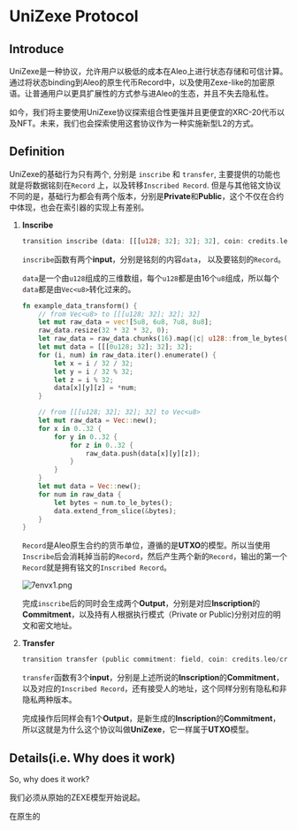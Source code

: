 # UniZexe Protocol

## Introduce

UniZexe是一种协议，允许用户以极低的成本在Aleo上进行状态存储和可信计算。通过将状态binding到Aleo的原生代币Record中，以及使用Zexe-like的加密原语。让普通用户以更具扩展性的方式参与进Aleo的生态，并且不失去隐私性。

如今，我们将主要使用UniZexe协议探索组合性更强并且更便宜的XRC-20代币以及NFT。未来，我们也会探索使用这套协议作为一种实施新型L2的方式。

## Definition

UniZexe的基础行为只有两个, 分别是 `inscribe` 和 `transfer`, 主要提供的功能也就是将数据铭刻在`Record` 上，以及转移`Inscribed Record`. 但是与其他铭文协议不同的是，基础行为都会有两个版本，分别是**Private**和**Public**，这个不仅在合约中体现，也会在索引器的实现上有差别。

1. **Inscribe**

   ```rust
   transition inscribe (data: [[[u128; 32]; 32]; 32], coin: credits.leo/credits) -> (public field, public address)
   ```

   `inscribe`函数有两个**input**，分别是铭刻的内容`data`， 以及要铭刻的`Record`。

   `data`是一个由`u128`组成的三维数组，每个`u128`都是由16个`u8`组成，所以每个`data`都是由`Vec<u8>`转化过来的。

   ```rust
   fn example_data_transform() {
       // from Vec<u8> to [[[u128; 32]; 32]; 32]
       let mut raw_data = vec![5u8, 6u8, 7u8, 8u8];
       raw_data.resize(32 * 32 * 32, 0);
       let raw_data = raw_data.chunks(16).map(|c| u128::from_le_bytes(c.try_into().unwrap())).collect::<Vec<u128>>();
       let mut data = [[[0u128; 32]; 32]; 32];
       for (i, num) in raw_data.iter().enumerate() {
           let x = i / 32 / 32;
           let y = i / 32 % 32;
           let z = i % 32;
           data[x][y][z] = *num;
       }

       // from [[[u128; 32]; 32]; 32] to Vec<u8>
       let mut raw_data = Vec::new();
       for x in 0..32 {
           for y in 0..32 {
               for z in 0..32 {
                   raw_data.push(data[x][y][z]);
               }
           }
       }
       let mut data = Vec::new();
       for num in raw_data {
           let bytes = num.to_le_bytes();
           data.extend_from_slice(&bytes);
       }
   }
   ```

   `Record`是Aleo原生合约的货币单位，遵循的是**UTXO**的模型。所以当使用`Inscribe`后会消耗掉当前的`Record`，然后产生两个新的`Record`，输出的第一个`Record`就是拥有铭文的`Inscribed Record`。

    ![7envx1.png](https://files.catbox.moe/7envx1.png)

   完成`inscribe`后的同时会生成两个**Output**，分别是对应**Inscription**的**Commitment**，以及持有人根据执行模式（Private or Public)分别对应的明文和密文地址。

2. **Transfer**

   ```rust
   transition transfer (public commitment: field, coin: credits.leo/credits, public receiver: address) -> public field
   ```

   `transfer`函数有3个**input**，分别是上述所说的**Inscription**的**Commitment**，以及对应的`Inscribed Record`，还有接受人的地址，这个同样分别有隐私和非隐私两种版本。

   完成操作后同样会有1个**Output**，是新生成的**Inscription**的**Commitment**，所以这就是为什么这个协议叫做**UniZexe**，它一样属于**UTXO**模型。

## Details(i.e. Why does it work)

So, why does it work?

我们必须从原始的ZEXE模型开始说起。

在原生的
